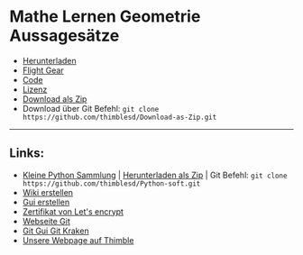 # Mathe Lernen Geometrie Aussagesätze

- [Herunterladen](https://github.com/thimblesd/mathe-lernen-geometrie-aussages-tze/blob/master/Mathe%C3%9Cben.exe?raw=true)
- [Flight Gear](http://home.flightgear.org/)
- [Code](https://github.com/thimblesd/mathe-lernen-geometrie-aussages-tze/blob/master/Mathe_%C3%BCben_code.cpp)
- [Lizenz](https://github.com/thimblesd/mathe-lernen-geometrie-aussages-tze/blob/master/LICENSE)
- [Download als Zip](https://github.com/thimblesd/Download-as-Zip/archive/master.zip)
- Download über Git Befehl: `git clone https://github.com/thimblesd/Download-as-Zip.git`






----
## Links:

- [Kleine Python Sammlung](https://github.com/thimblesd/Python-soft) | [ Herunterladen als Zip](https://github.com/thimblesd/Python-soft/archive/master.zip) | Git Befehl: `git clone https://github.com/thimblesd/Python-soft.git`
- [Wiki erstellen](https://www.mediawiki.org/wiki/MediaWiki)
- [Gui erstellen](https://www.gtk.org/)
- [Zertifikat von Let's encrypt](https://letsencrypt.org/)
- [Webseite Git](https://git-scm.com/)
- [Git Gui Git Kraken](https://www.gitkraken.com/)
- [Unsere Webpage auf Thimble](https://thimbleprojects.org/netzdesk/468518)
